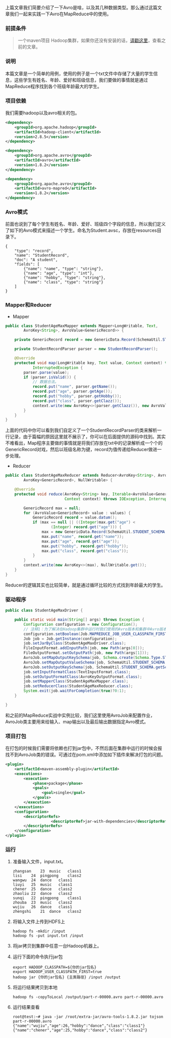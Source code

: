 上篇文章我们简要介绍了一下Avro是啥，以及其几种数据类型。那么通过这篇文章我们一起来实践一下Avro在MapReduce中的使用。
### 前提条件

> 一个maven项目
> Hadoop集群，如果你还没有安装的话，[请戳这里](https://itweknow.cn/detail?id=67)，查看之前的文章。
> 

### 说明
本篇文章是一个简单的用例，使用的例子是一个txt文件中存储了大量的学生信息，这些学生有姓名、年龄、爱好和班级信息，我们要做的事情就是通过MapReduce程序找到各个班级年龄最大的学生。

### 项目依赖
我们需要hadoop以及avro相关的包。
```xml
<dependency>
    <groupId>org.apache.hadoop</groupId>
    <artifactId>hadoop-client</artifactId>
    <version>2.8.5</version>
</dependency>

<dependency>
    <groupId>org.apache.avro</groupId>
    <artifactId>avro</artifactId>
    <version>1.8.2</version>
</dependency>

<dependency>
    <groupId>org.apache.avro</groupId>
    <artifactId>avro-mapred</artifactId>
    <version>1.8.2</version>
</dependency>

```

### Avro模式
前面也说到了每个学生有姓名、年龄、爱好、班级四个字段的信息，所以我们定义了如下的Avro模式来描述一个学生。命名为Student.avsc，存放在resources目录下。
```
{
    "type": "record",
    "name": "StudentRecord",
    "doc": "A student",
    "fields": [
        {"name": "name", "type": "string"},
        {"name": "age", "type": "int"},
        {"name": "hobby", "type": "string"},
        {"name": "class", "type": "string"}
    ]
}
```

### Mapper和Reducer

* Mapper  

```java
public class StudentAgeMaxMapper extends Mapper<LongWritable, Text,
        AvroKey<String>, AvroValue<GenericRecord>> {

    private GenericRecord record = new GenericData.Record(SchemaUtil.STUDENT_SCHEMA.getSchema());

    private StudentRecordParser parser = new StudentRecordParser();

    @Override
    protected void map(LongWritable key, Text value, Context context) throws IOException,
            InterruptedException {
        parser.parse(value);
        if (parser.isValid()) {
            // 数据合法。
            record.put("name", parser.getName());
            record.put("age", parser.getAge());
            record.put("hobby", parser.getHobby());
            record.put("class", parser.getClazz());
            context.write(new AvroKey<>(parser.getClazz()), new AvroValue<>(record));
        }
    }
}
```

上面的代码中你可以看到我们自定义了一个StudentRecordParser的类来解析一行记录，由于篇幅的原因这里就不展示了，你可以在后面提供的源码中找到。其实不难看出，Map程序主要做的事情就是将我们存放在txt中的记录解析成一个个的GenericRecord对戏，然后以班级名称为键，record为值传递给Reducer做进一步处理。

* Reducer

```java
public class StudentAgeMaxReducer extends Reducer<AvroKey<String>, AvroValue<GenericRecord>,
        AvroKey<GenericRecord>, NullWritable> {

    @Override
    protected void reduce(AvroKey<String> key, Iterable<AvroValue<GenericRecord>> values,
                          Context context) throws IOException, InterruptedException {

        GenericRecord max = null;
        for (AvroValue<GenericRecord> value : values) {
            GenericRecord record = value.datum();
            if (max == null || ((Integer)max.get("age") <
                    (Integer) record.get("age"))) {
                max = new GenericData.Record(SchemaUtil.STUDENT_SCHEMA.getSchema());
                max.put("name", record.get("name"));
                max.put("age", record.get("age"));
                max.put("hobby", record.get("hobby"));
                max.put("class", record.get("class"));
            }
        }
        context.write(new AvroKey<>(max), NullWritable.get());
    }
}
```

Reducer的逻辑其实也比较简单，就是通过循环比较的方式找到年龄最大的学生。

### 驱动程序

```java
public class StudentAgeMaxDriver {

    public static void main(String[] args) throws Exception {
        Configuration configuration = new Configuration();
        // 注释1：为了解决在Hadoop集群中运行时我们使用的Avro版本和集群中Avro版本不一致的问题。
        configuration.setBoolean(Job.MAPREDUCE_JOB_USER_CLASSPATH_FIRST, true);
        Job job = Job.getInstance(configuration);
        job.setJarByClass(StudentAgeMaxDriver.class);
        FileInputFormat.addInputPath(job, new Path(args[0]));
        FileOutputFormat.setOutputPath(job, new Path(args[1]));
        AvroJob.setMapOutputKeySchema(job, Schema.create(Schema.Type.STRING));
        AvroJob.setMapOutputValueSchema(job, SchemaUtil.STUDENT_SCHEMA.getSchema());
        AvroJob.setOutputKeySchema(job, SchemaUtil.STUDENT_SCHEMA.getSchema());
        job.setInputFormatClass(TextInputFormat.class);
        job.setOutputFormatClass(AvroKeyOutputFormat.class);
        job.setMapperClass(StudentAgeMaxMapper.class);
        job.setReducerClass(StudentAgeMaxReducer.class);
        System.exit(job.waitForCompletion(true)?0:1);
    }

}
```
和之前的MapReduce实战中实例比较，我们这里使用AvroJob来配置作业，AvroJob类主要用来给输入、map输出以及最后输出数据指定Avro模式。

### 项目打包
在打包的时候我们需要将依赖也打到jar包中，不然后面在集群中运行的时候会报找不到AvroJob类的错误。可通过在pom.xml中添加如下插件来解决打包的问题。
```xml
<plugin>
    <artifactId>maven-assembly-plugin</artifactId>
    <executions>
        <execution>
            <phase>package</phase>
            <goals>
                <goal>single</goal>
            </goals>
        </execution>
    </executions>
    <configuration>
        <descriptorRefs>
                    <descriptorRef>jar-with-dependencies</descriptorRef>
        </descriptorRefs>
    </configuration>
</plugin>
```

### 运行

1. 准备输入文件，input.txt。
    ```
    zhangsan	23	music	class1
    lisi	24	pingpong	class2
    wangwu	24	dance	class1
    liuyi	25	music	class1
    chener	25	dance	class2
    zhaoliu	22	dance	class2
    sunqi	22	pingpong	class1
    zhouba	23	music	class2
    wujiu	26	dance	class1
    zhengshi	21	dance	class2
    ```
2. 将输入文件上传到HDFS上
    ```
    hadoop fs -mkdir /input
    hadoop fs -put input.txt /input
    ```
    
3. 将jar拷贝到集群中任意一台Hadoop机器上。
4. 运行下面的命令执行jar包
    ```
    export HADOOP_CLASSPATH=${你的jar包名}
    export HADOOP_USER_CLASSPATH_FIRST=true
    hadoop jar {你的jar包名} {主类路径} /input /output
    ```
5. 将运行结果拷贝到本地
    ```
    hadoop fs -copyToLocal /output/part-r-00000.avro part-r-00000.avro
    ```    

5. 运行结果查看
    ```
    root@test:~# java -jar /root/extra-jar/avro-tools-1.8.2.jar tojson part-r-00000.avro
    {"name":"wujiu","age":26,"hobby":"dance","class":"class1"}
    {"name":"chener","age":25,"hobby":"dance","class":"class2"}
    
    ```
